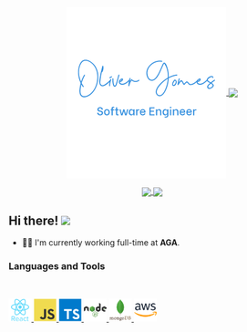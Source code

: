 <p align="center">
  <a href="#">
    <img align="center" width="280" src="signature.png" />
  </a>
  <a href="#">
    <img align="center" width="510" src="banner.gif" />
  </a>
</p>

<p align="center">
  <a href="https://github.com/oliver-gomes/github-readme-stats">
    <img
      align="center"
      src="https://github-readme-stats.vercel.app/api/top-langs/?username=oliver-gomes&layout=compact"
    />
  </a>
  <a href="https://github.com/oliver-gomes/github-readme-stats">
    <img
      align="center"
      height="165"
      src="https://github-readme-stats.vercel.app/api?username=oliver-gomes&count_private=true&show_icons=true&custom_title=Github%20Status&hide=issues"
    />
  </a>
</p>

## Hi there! <img src="https://raw.githubusercontent.com/iampavangandhi/iampavangandhi/master/gifs/Hi.gif" width="30px"></h2>

<!-- ### Abstract -->

- 👨‍💻 I'm currently working full-time at **AGA**.
  <!-- - 🌱 Learning more about and studying: **NodeJS, DevOps and K8s**. -->
  <!-- - 💙 Interests: games 👾, cats (Loki 🐱). -->

### Languages and Tools

<br/>

<p align="left">
  <a href="https://reactjs.org/" target="_blank">
    <img
      src="https://raw.githubusercontent.com/devicons/devicon/9c6bfdb9783cdfe1018666ed76adcfd3eab6fad6/icons/react/react-original-wordmark.svg"
      alt="react"
      width="40"
      height="40"
    />
  </a>

  <a href="https://developer.mozilla.org/en-US/docs/Web/JavaScript" target="_blank">
    <img
      src="https://raw.githubusercontent.com/devicons/devicon/9c6bfdb9783cdfe1018666ed76adcfd3eab6fad6/icons/javascript/javascript-original.svg"
      alt="javascript"
      width="40"
      height="40"
    />
  </a>
  
  <!-- <a href="https://jestjs.io" target="_blank">
    <img
      src="https://www.vectorlogo.zone/logos/jestjsio/jestjsio-icon.svg"
      alt="jest"
      width="40"
      height="40"
    />
  </a> -->

 <a href="https://www.typescriptlang.org/" target="_blank">
    <img
      src="https://raw.githubusercontent.com/devicons/devicon/9c6bfdb9783cdfe1018666ed76adcfd3eab6fad6/icons/typescript/typescript-original.svg"
      alt="typescript"
      width="40"
      height="40"
    />
  </a>

   <a href="https://nodejs.org" target="_blank">
    <img
      src="https://raw.githubusercontent.com/devicons/devicon/9c6bfdb9783cdfe1018666ed76adcfd3eab6fad6/icons/nodejs/nodejs-original-wordmark.svg"
      alt="nodejs"
      width="40"
      height="40"
    />
  </a>
  
  <a href="https://www.mongodb.com/" target="_blank">
    <img
      src="https://raw.githubusercontent.com/devicons/devicon/9c6bfdb9783cdfe1018666ed76adcfd3eab6fad6/icons/mongodb/mongodb-original-wordmark.svg"
      alt="mongodb"
      width="40"
      height="40"
    />
  </a>
  
 
   <a href="https://aws.amazon.com" target="_blank">
    <img
      src="https://raw.githubusercontent.com/devicons/devicon/9c6bfdb9783cdfe1018666ed76adcfd3eab6fad6/icons/amazonwebservices/amazonwebservices-original-wordmark.svg"
      alt="aws"
      width="40"
      height="40"
    />
    </a>

</p>

<!-- ### Find me around the web 🌎:

- 💼 Connecting and sharing professional updates on <a href="https://www.linkedin.com/in/william-queiroz/">LinkedIn</a>.
- 🐦 Following me on <a href="https://twitter.com/wnqueiroz/">Twitter</a>. -->
